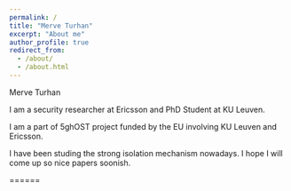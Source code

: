 ```yaml
---
permalink: /
title: "Merve Turhan"
excerpt: "About me"
author_profile: true
redirect_from: 
  - /about/
  - /about.html
---
```


Merve Turhan

I am a security researcher at Ericsson and PhD Student at KU Leuven. 

I am a part of 5ghOST project funded by the EU involving KU Leuven and Ericsson. 

I have been studing the strong isolation mechanism nowadays. I hope I will come up so nice papers soonish. 

======

